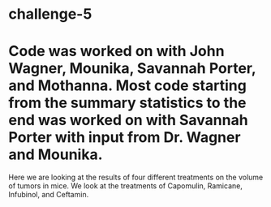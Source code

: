 # challenge-5
# Code was worked on with John Wagner, Mounika, Savannah Porter, and Mothanna. Most code starting from the summary statistics to the end was worked on with Savannah Porter with input from Dr. Wagner and Mounika.
Here we are looking at the results of four different treatments on the volume of tumors in mice. We look at the treatments of Capomulin, Ramicane, Infubinol, and Ceftamin.

